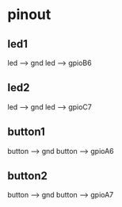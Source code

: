 # pinout

## led1

led --> gnd
led --> gpioB6

## led2

led --> gnd
led --> gpioC7

## button1

button --> gnd
button --> gpioA6

## button2

button --> gnd
button --> gpioA7

